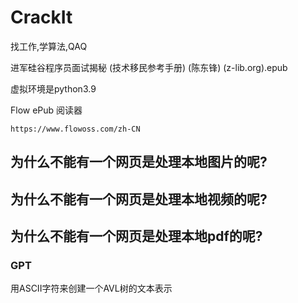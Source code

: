 # CrackIt
找工作,学算法,QAQ

进军硅谷程序员面试揭秘 (技术移民参考手册) (陈东锋) (z-lib.org).epub

虚拟环境是python3.9

Flow ePub 阅读器
```url
https://www.flowoss.com/zh-CN
```
## 为什么不能有一个网页是处理本地图片的呢?
## 为什么不能有一个网页是处理本地视频的呢?
## 为什么不能有一个网页是处理本地pdf的呢?

### GPT
用ASCII字符来创建一个AVL树的文本表示
